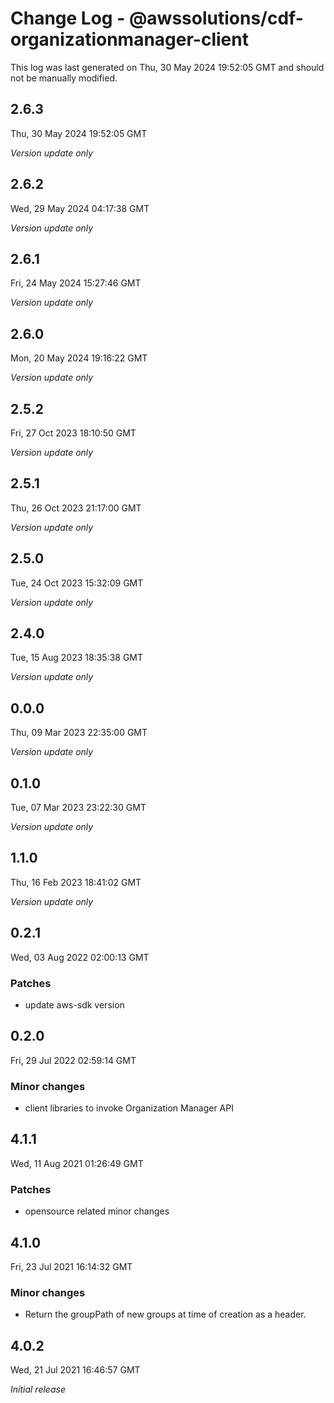 # Change Log - @awssolutions/cdf-organizationmanager-client

This log was last generated on Thu, 30 May 2024 19:52:05 GMT and should not be manually modified.

## 2.6.3
Thu, 30 May 2024 19:52:05 GMT

_Version update only_

## 2.6.2
Wed, 29 May 2024 04:17:38 GMT

_Version update only_

## 2.6.1
Fri, 24 May 2024 15:27:46 GMT

_Version update only_

## 2.6.0
Mon, 20 May 2024 19:16:22 GMT

_Version update only_

## 2.5.2
Fri, 27 Oct 2023 18:10:50 GMT

_Version update only_

## 2.5.1
Thu, 26 Oct 2023 21:17:00 GMT

_Version update only_

## 2.5.0
Tue, 24 Oct 2023 15:32:09 GMT

_Version update only_

## 2.4.0
Tue, 15 Aug 2023 18:35:38 GMT

_Version update only_

## 0.0.0
Thu, 09 Mar 2023 22:35:00 GMT

_Version update only_

## 0.1.0
Tue, 07 Mar 2023 23:22:30 GMT

_Version update only_

## 1.1.0
Thu, 16 Feb 2023 18:41:02 GMT

_Version update only_

## 0.2.1
Wed, 03 Aug 2022 02:00:13 GMT

### Patches

- update aws-sdk version

## 0.2.0
Fri, 29 Jul 2022 02:59:14 GMT

### Minor changes

- client libraries to invoke Organization Manager API

## 4.1.1
Wed, 11 Aug 2021 01:26:49 GMT

### Patches

- opensource related minor changes

## 4.1.0
Fri, 23 Jul 2021 16:14:32 GMT

### Minor changes

- Return the groupPath of new groups at time of creation as a header.

## 4.0.2
Wed, 21 Jul 2021 16:46:57 GMT

_Initial release_

